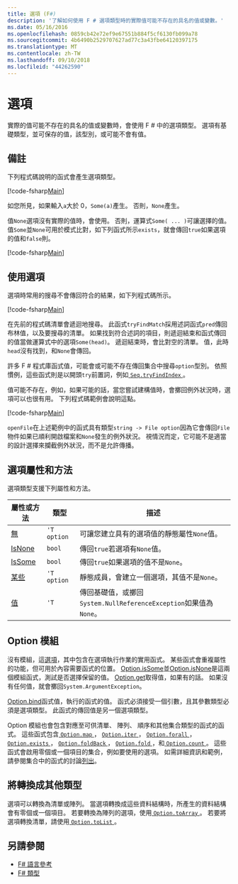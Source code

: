 ```yaml
---
title: 選項 (F#)
description: '了解如何使用 F # 選項類型時的實際值可能不存在的具名的值或變數。'
ms.date: 05/16/2016
ms.openlocfilehash: 0859cb42e72ef9e67551b884f5cf6130fb099a78
ms.sourcegitcommit: 4b6490b2529707627ad77c3a43fbe64120397175
ms.translationtype: MT
ms.contentlocale: zh-TW
ms.lasthandoff: 09/10/2018
ms.locfileid: "44262590"
---
```

# <a name="options"></a>選項

實際的值可能不存在的具名的值或變數時，會使用 F # 中的選項類型。 選項有基礎類型，並可保存的值，該型別，或可能不會有值。

## <a name="remarks"></a>備註

下列程式碼說明的函式會產生選項類型。

[!code-fsharp[Main](../../../samples/snippets/fsharp/lang-ref-1/snippet1404.fs)]

如您所見，如果輸入`a`大於 0，`Some(a)`產生。  否則，`None`產生。

值`None`選項沒有實際的值時，會使用。 否則，運算式`Some( ... )`可讓選擇的值。 值`Some`並`None`可用於模式比對，如下列函式所示`exists`，就會傳回`true`如果選項的值和`false`則。

[!code-fsharp[Main](../../../samples/snippets/fsharp/lang-ref-1/snippet1401.fs)]

## <a name="using-options"></a>使用選項

選項時常用的搜尋不會傳回符合的結果，如下列程式碼所示。

[!code-fsharp[Main](../../../samples/snippets/fsharp/lang-ref-1/snippet1403.fs)]

在先前的程式碼清單會遞迴地搜尋。 此函式`tryFindMatch`採用述詞函式`pred`傳回布林值，以及要搜尋的清單。 如果找到符合述詞的項目，則遞迴結束和函式傳回的值當做運算式中的選項`Some(head)`。 遞迴結束時，會比對空的清單。 值，此時`head`沒有找到，和`None`會傳回。

許多 F # 程式庫函式值，可能會或可能不存在傳回集合中搜尋`option`型別。 依照慣例，這些函式則是以開頭`try`前置詞，例如[ `Seq.tryFindIndex` ](https://msdn.microsoft.com/library/c357b221-edf6-4f68-bf40-82a3156d945a)。

值可能不存在，例如，如果可能的話，當您嘗試建構值時，會擲回例外狀況時，選項可以也很有用。 下列程式碼範例會說明這點。

[!code-fsharp[Main](../../../samples/snippets/fsharp/lang-ref-1/snippet1402.fs)]

`openFile`在上述範例中的函式具有類型`string -> File option`因為它會傳回`File`物件如果已順利開啟檔案和`None`發生的例外狀況。 視情況而定，它可能不是適當的設計選擇來攔截例外狀況，而不是允許傳播。

## <a name="option-properties-and-methods"></a>選項屬性和方法

選項類型支援下列屬性和方法。

|屬性或方法|類型|描述|
|------------------|----|-----------|
|[無](https://msdn.microsoft.com/library/83ef260a-aa33-4e6f-aee6-b9bf0a461476)|`'T option`|可讓您建立具有的選項值的靜態屬性`None`值。|
|[IsNone](https://msdn.microsoft.com/library/f08532ca-1716-4f60-ae59-8ef6256df234)|`bool`|傳回`true`若選項有`None`值。|
|[IsSome](https://msdn.microsoft.com/library/c5088d51-c5d7-425f-a77f-12c379bb356f)|`bool`|傳回`true`如果選項的值不是`None`。|
|[某些](https://msdn.microsoft.com/library/12f048d2-e293-4596-accb-de036ecd63fc)|`'T option`|靜態成員，會建立一個選項，其值不是`None`。|
|[值](https://msdn.microsoft.com/library/c79f68e8-11fd-45b1-a053-e8fc38b56df7)|`'T`|傳回基礎值，或擲回`System.NullReferenceException`如果值為`None`。|

## <a name="option-module"></a>Option 模組

沒有模組，這[選項](https://msdn.microsoft.com/library/e615e4d3-bbbb-49ba-addc-6061ea2e2f4c)，其中包含在選項執行作業的實用函式。 某些函式會重複屬性的功能，但可用於內容需要函式的位置。 [Option.isSome](https://msdn.microsoft.com/library/41ad0857-5672-4326-84b5-c33dc43dcf79)並[Option.isNone](https://msdn.microsoft.com/library/73db6a53-15e7-40a6-94f9-a0049e5f4819)是這兩個模組函式，測試是否選擇保留的值。 [Option.get](https://msdn.microsoft.com/library/803e9fcb-6edd-4910-808c-25f08cbc55ea)取得值，如果有的話。 如果沒有任何值，就會擲回`System.ArgumentException`。

[Option.bind](https://msdn.microsoft.com/library/c3406192-24ac-49b5-bc3b-8f805187f1c0)函式值，執行的函式的值。 函式必須接受一個引數，且其參數類型必須是選項類型。 此函式的傳回值是另一個選項類型。

Option 模組也會包含對應至可供清單、 陣列、 順序和其他集合類型的函式的函式。 這些函式包含[ `Option.map` ](https://msdn.microsoft.com/library/91a20385-7e73-40c2-9adc-635e86d6a622)， [ `Option.iter` ](https://msdn.microsoft.com/library/83389eef-3dff-4074-b4cc-f69581c25191)， [ `Option.forall` ](https://msdn.microsoft.com/library/ba884586-5eae-49c5-9e36-05481c1c3428)， [ `Option.exists` ](https://msdn.microsoft.com/library/a606d2d4-fddc-4eab-ab37-c6138fb7ad99)， [ `Option.foldBack` ](https://msdn.microsoft.com/library/a882fbaf-c019-46f0-b4f5-b8c2b8b90ffb)， [ `Option.fold` ](https://msdn.microsoft.com/library/af896794-3d53-406c-9411-316cd5c33ad8)，和[ `Option.count` ](https://msdn.microsoft.com/library/2dac83a9-684e-4d0f-b50e-ff722a8bb876)。 這些函式會啟用零個或一個項目的集合，例如要使用的選項。 如需詳細資訊和範例，請參閱集合中的函式的討論[列出](lists.md)。

## <a name="converting-to-other-types"></a>將轉換成其他類型

選項可以轉換為清單或陣列。 當選項轉換成這些資料結構時，所產生的資料結構會有零個或一個項目。 若要轉換為陣列的選項，使用[ `Option.toArray` ](https://msdn.microsoft.com/library/c8044873-ba17-4b52-8231-eb1a28318c64)。 若要將選項轉換清單，請使用[ `Option.toList` ](https://msdn.microsoft.com/library/5f1af295-9fa9-40ad-b4a1-3578d94d44e1)。

## <a name="see-also"></a>另請參閱

- [F# 語言參考](index.md)
- [F# 類型](fsharp-types.md)
